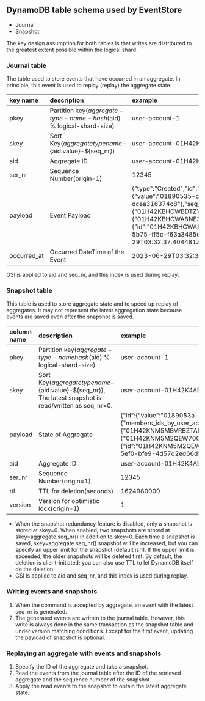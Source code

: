 ## DynamoDB table schema used by EventStore

- Journal
- Snapshot

The key design assumption for both tables is that writes are distributed to the greatest extent possible within the logical shard.

### Journal table

The table used to store events that have occurred in an aggregate. In principle, this event is used to replay (replay) the aggregate state.

| key name    | description                                                          | example                                                                                                                                                                                                                                                                                                                                                                                                                                                            | remarks |
|:------------|:---------------------------------------------------------------------|:-------------------------------------------------------------------------------------------------------------------------------------------------------------------------------------------------------------------------------------------------------------------------------------------------------------------------------------------------------------------------------------------------------------------------------------------------------------------|:--------|
| pkey        | Partition key(${aggregate-type-name}-hash($aid) % logical-shard-size) | user-account-1                                                                                                                                                                                                                                                                                                                                                                                                                                                       |         |
| skey        | Sort Key(${aggregate type name}-${aid.value}-${seq_nr})              | user-account-01H42K4ABWQ5V2XQEP3A48VE0Z-12345                                                                                                                                                                                                                                                                                                                                                                                                                        |         |
| aid         | Aggregate ID                                                         | user-account-01H42K4ABWQ5V2XQEP3A48VE0Z                                                                                                                                                                                                                                                                                                                                                                                                                              |         |
| ser_nr      | Sequence Number(origin=1)                                                      | 12345                                                                                                                                                                                                                                                                                                                                                                                                                                                              |         |
| payload     | Event Payload                                                        | {"type":"Created","id":"01H42KBHCW1BZG504J4ZXKA2F2","aggregate_id":{"value":"01890535-c59c-72d5-08a8-dcea316374c8"},"seq_nr":1,"name":"test","members":{"members_ids_by_user_account_id":{"01H42KBHCWBDTZYQ7P78T8BTWX":"01H42KBHCWA8NE32M49YH544H1"},"members":{"01H42KBHCWA8NE32M49YH544H1":{"id":"01H42KBHCWA8NE32M49YH544H1","user_account_id":{"value":"01890535-c59c-5b75-ff5c-f63a3485eb9d"},"role":"Admin"}}},"occurred_at":"2023-06-29T03:32:37.404481Z"} |         |
| occurred_at | Occurred DateTime of the Event                                       | 2023-06-29T03:32:37.404481Z                                                                                                                                                                                                                                                                                                                                                                                                                                        |         |

GSI is applied to aid and seq_nr, and this index is used during replay.

### Snapshot table

This table is used to store aggregate state and to speed up replay of aggregates. It may not represent the latest aggregation state because events are saved even after the snapshot is saved.

| column name | description                                                                                               | example                                                                                                                                                                                                                                                                                                                                                                                    | remarks |
|:------------|:----------------------------------------------------------------------------------------------------------|:-------------------------------------------------------------------------------------------------------------------------------------------------------------------------------------------------------------------------------------------------------------------------------------------------------------------------------------------------------------------------------------------|:--------|
| pkey        | Partition key(${aggregate-type-name}hash($aid) % logical-shard-size)                                      | user-account-1                                                                                                                                                                                                                                                                                                                                                                               |         |
| skey        | Sort Key(${aggregate type name}-${aid.value}-${seq_nr}), The latest snapshot is read/written as seq_nr=0. | user-account-01H42K4ABWQ5V2XQEP3A48VE0Z-12345                                                                                                                                                                                                                                                                                                                                                |         |
| payload     | State of Aggregate                                                                                        | {"id":{"value":"0189053a-d0b4-8f9b-4fb6-db91f72ccf16"},"name":"test","members":{"members_ids_by_user_account_id":{"01H42KNM5MBVRBZTADAZ9ETSPZ":"01H42KNM5M2QEW700VCW4J2KYE"},"members":{"01H42KNM5M2QEW700VCW4J2KYE":{"id":"01H42KNM5M2QEW700VCW4J2KYE","user_account_id":{"value":"0189053a-d0b4-5ef0-bfe9-4d57d2ed66df"},"role":"Admin"}}},"messages":[],"seq_nr_counter":1,"version":1} |         |
| aid         | Aggregate ID                                                                                              | user-account-01H42K4ABWQ5V2XQEP3A48VE0Z                                                                                                                                                                                                                                                                                                                                                      |         |
| ser_nr      | Sequence Number(origin=1)                                                                                 | 12345                                                                                                                                                                                                                                                                                                                                                                                      |         |
| ttl         | TTL for deletion(seconds)                                                                                 | 1624980000                                                                                                                                                                                                                                                                                                                                                                                 |         |
| version     | Version for optimistic lock(origin=1)                                                                     | 1                                                                                                                                                                                                                                                                                                                                                                                          |         |

- When the snapshot redundancy feature is disabled, only a snapshot is stored at skey=0. When enabled, two snapshots are stored at skey=aggregate.seq_nr() in addition to skey=0. Each time a snapshot is saved, skey=aggregate.seq_nr() snapshot will be increased, but you can specify an upper limit for the snapshot (default is 1). If the upper limit is exceeded, the older snapshots will be deleted first. By default, the deletion is client-initiated; you can also use TTL to let DynamoDB itself do the deletion.
- GSI is applied to aid and seq_nr, and this index is used during replay.

### Writing events and snapshots

1. When the command is accepted by aggregate, an event with the latest seq_nr is generated. 
2. The generated events are written to the journal table. However, this write is always done in the same transaction as the snapshot table and under version matching conditions. Except for the first event, updating the payload of snapshot is optional.

### Replaying an aggregate with events and snapshots

1. Specify the ID of the aggregate and take a snapshot.
2. Read the events from the journal table after the ID of the retrieved aggregate and the sequence number of the snapshot.
3. Apply the read events to the snapshot to obtain the latest aggregate state.
